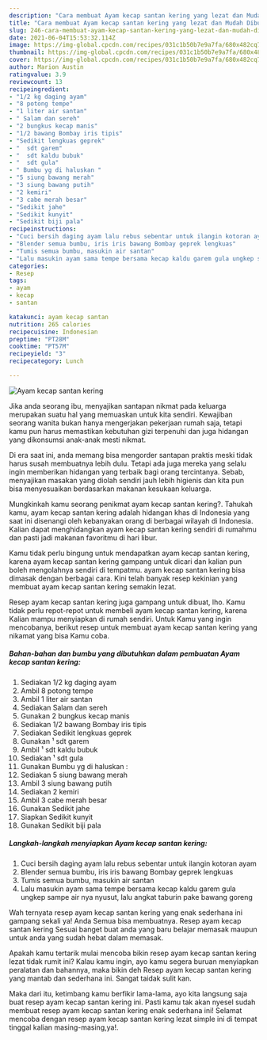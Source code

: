 ```yaml
---
description: "Cara membuat Ayam kecap santan kering yang lezat dan Mudah Dibuat"
title: "Cara membuat Ayam kecap santan kering yang lezat dan Mudah Dibuat"
slug: 246-cara-membuat-ayam-kecap-santan-kering-yang-lezat-dan-mudah-dibuat
date: 2021-06-04T15:53:32.114Z
image: https://img-global.cpcdn.com/recipes/031c1b50b7e9a7fa/680x482cq70/ayam-kecap-santan-kering-foto-resep-utama.jpg
thumbnail: https://img-global.cpcdn.com/recipes/031c1b50b7e9a7fa/680x482cq70/ayam-kecap-santan-kering-foto-resep-utama.jpg
cover: https://img-global.cpcdn.com/recipes/031c1b50b7e9a7fa/680x482cq70/ayam-kecap-santan-kering-foto-resep-utama.jpg
author: Marion Austin
ratingvalue: 3.9
reviewcount: 13
recipeingredient:
- "1/2 kg daging ayam"
- "8 potong tempe"
- "1 liter air santan"
- " Salam dan sereh"
- "2 bungkus kecap manis"
- "1/2 bawang Bombay iris tipis"
- "Sedikit lengkuas geprek"
- "  sdt garem"
- "  sdt kaldu bubuk"
- "  sdt gula"
- " Bumbu yg di haluskan "
- "5 siung bawang merah"
- "3 siung bawang putih"
- "2 kemiri"
- "3 cabe merah besar"
- "Sedikit jahe"
- "Sedikit kunyit"
- "Sedikit biji pala"
recipeinstructions:
- "Cuci bersih daging ayam lalu rebus sebentar untuk ilangin kotoran ayam"
- "Blender semua bumbu, iris iris bawang Bombay geprek lengkuas"
- "Tumis semua bumbu, masukin air santan"
- "Lalu masukin ayam sama tempe bersama kecap kaldu garem gula ungkep sampe air nya nyusut, lalu angkat taburin pake bawang goreng"
categories:
- Resep
tags:
- ayam
- kecap
- santan

katakunci: ayam kecap santan 
nutrition: 265 calories
recipecuisine: Indonesian
preptime: "PT28M"
cooktime: "PT57M"
recipeyield: "3"
recipecategory: Lunch

---
```



![Ayam kecap santan kering](https://img-global.cpcdn.com/recipes/031c1b50b7e9a7fa/680x482cq70/ayam-kecap-santan-kering-foto-resep-utama.jpg)

Jika anda seorang ibu, menyajikan santapan nikmat pada keluarga merupakan suatu hal yang memuaskan untuk kita sendiri. Kewajiban seorang  wanita bukan hanya mengerjakan pekerjaan rumah saja, tetapi kamu pun harus memastikan kebutuhan gizi terpenuhi dan juga hidangan yang dikonsumsi anak-anak mesti nikmat.

Di era  saat ini, anda memang bisa mengorder santapan praktis meski tidak harus susah membuatnya lebih dulu. Tetapi ada juga mereka yang selalu ingin memberikan hidangan yang terbaik bagi orang tercintanya. Sebab, menyajikan masakan yang diolah sendiri jauh lebih higienis dan kita pun bisa menyesuaikan berdasarkan makanan kesukaan keluarga. 



Mungkinkah kamu seorang penikmat ayam kecap santan kering?. Tahukah kamu, ayam kecap santan kering adalah hidangan khas di Indonesia yang saat ini disenangi oleh kebanyakan orang di berbagai wilayah di Indonesia. Kalian dapat menghidangkan ayam kecap santan kering sendiri di rumahmu dan pasti jadi makanan favoritmu di hari libur.

Kamu tidak perlu bingung untuk mendapatkan ayam kecap santan kering, karena ayam kecap santan kering gampang untuk dicari dan kalian pun boleh mengolahnya sendiri di tempatmu. ayam kecap santan kering bisa dimasak dengan berbagai cara. Kini telah banyak resep kekinian yang membuat ayam kecap santan kering semakin lezat.

Resep ayam kecap santan kering juga gampang untuk dibuat, lho. Kamu tidak perlu repot-repot untuk membeli ayam kecap santan kering, karena Kalian mampu menyiapkan di rumah sendiri. Untuk Kamu yang ingin mencobanya, berikut resep untuk membuat ayam kecap santan kering yang nikamat yang bisa Kamu coba.

<!--inarticleads1-->

##### Bahan-bahan dan bumbu yang dibutuhkan dalam pembuatan Ayam kecap santan kering:

1. Sediakan 1/2 kg daging ayam
1. Ambil 8 potong tempe
1. Ambil 1 liter air santan
1. Sediakan  Salam dan sereh
1. Gunakan 2 bungkus kecap manis
1. Sediakan 1/2 bawang Bombay iris tipis
1. Sediakan Sedikit lengkuas geprek
1. Gunakan  ¹ sdt garem
1. Ambil  ¹ sdt kaldu bubuk
1. Sediakan  ¹ sdt gula
1. Gunakan  Bumbu yg di haluskan :
1. Sediakan 5 siung bawang merah
1. Ambil 3 siung bawang putih
1. Sediakan 2 kemiri
1. Ambil 3 cabe merah besar
1. Gunakan Sedikit jahe
1. Siapkan Sedikit kunyit
1. Gunakan Sedikit biji pala




<!--inarticleads2-->

##### Langkah-langkah menyiapkan Ayam kecap santan kering:

1. Cuci bersih daging ayam lalu rebus sebentar untuk ilangin kotoran ayam
1. Blender semua bumbu, iris iris bawang Bombay geprek lengkuas
1. Tumis semua bumbu, masukin air santan
1. Lalu masukin ayam sama tempe bersama kecap kaldu garem gula ungkep sampe air nya nyusut, lalu angkat taburin pake bawang goreng




Wah ternyata resep ayam kecap santan kering yang enak sederhana ini gampang sekali ya! Anda Semua bisa membuatnya. Resep ayam kecap santan kering Sesuai banget buat anda yang baru belajar memasak maupun untuk anda yang sudah hebat dalam memasak.

Apakah kamu tertarik mulai mencoba bikin resep ayam kecap santan kering lezat tidak rumit ini? Kalau kamu ingin, ayo kamu segera buruan menyiapkan peralatan dan bahannya, maka bikin deh Resep ayam kecap santan kering yang mantab dan sederhana ini. Sangat taidak sulit kan. 

Maka dari itu, ketimbang kamu berfikir lama-lama, ayo kita langsung saja buat resep ayam kecap santan kering ini. Pasti kamu tak akan nyesel sudah membuat resep ayam kecap santan kering enak sederhana ini! Selamat mencoba dengan resep ayam kecap santan kering lezat simple ini di tempat tinggal kalian masing-masing,ya!.

